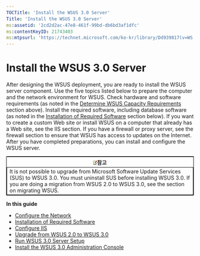 ```yaml
---
TOCTitle: 'Install the WSUS 3.0 Server'
Title: 'Install the WSUS 3.0 Server'
ms:assetid: '2cd2d2ac-47e8-461f-99bd-db6bd3af1dfc'
ms:contentKeyID: 21743403
ms:mtpsurl: 'https://technet.microsoft.com/ko-kr/library/Dd939817(v=WS.10)'
---
```


Install the WSUS 3.0 Server
===========================

After designing the WSUS deployment, you are ready to install the WSUS server component. Use the five topics listed below to prepare the computer and the network environment for WSUS. Check hardware and software requirements (as noted in the [Determine WSUS Capacity Requirements](https://technet.microsoft.com/6b585cdf-943c-408a-a70e-0216d9e3a9fd) section above). Install the required software, including database software (as noted in the [Installation of Required Software](https://technet.microsoft.com/e8f62aba-4c8d-410e-9012-e3c9680a929b) section below). If you want to create a custom Web site or install WSUS on a computer that already has a Web site, see the IIS section. If you have a firewall or proxy server, see the firewall section to ensure that WSUS has access to updates on the Internet. After you have completed preparations, you can install and configure the WSUS server.

 
<table style="border:1px solid black;">
<colgroup>
<col width="100%" />
</colgroup>
<thead>
<tr class="header">
<th><img src="images/Dd939817.note(WS.10).gif" />참고</th>
</tr>
</thead>
<tbody>
<tr class="odd">
<td style="border:1px solid black;">It is not possible to upgrade from Microsoft Software Update Services (SUS) to WSUS 3.0. You must uninstall SUS before installing WSUS 3.0. If you are doing a migration from WSUS 2.0 to WSUS 3.0, see the section on migrating WSUS.
</td>
</tr>
</tbody>
</table>
 

**In this guide**

-   [Configure the Network](https://technet.microsoft.com/92cbee1c-7ae4-442e-bed2-879d2b54bf89)
-   [Installation of Required Software](https://technet.microsoft.com/e8f62aba-4c8d-410e-9012-e3c9680a929b)
-   [Configure IIS](https://technet.microsoft.com/a9fe03de-3bbe-4782-a570-8c35e104fabe)
-   [Upgrade from WSUS 2.0 to WSUS 3.0](https://technet.microsoft.com/05961707-e6a0-4c6f-b5d4-7f7a49b0938d)
-   [Run WSUS 3.0 Server Setup](https://technet.microsoft.com/3bc2933c-8d26-4594-b989-e64b406f3147)
-   [Install the WSUS 3.0 Administration Console](https://technet.microsoft.com/88dac4e9-5c85-4007-acfb-11d19ae69761)
